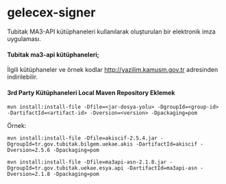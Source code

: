 # gelecex-signer
Tubitak MA3-API kütüphaneleri kullanılarak oluşturulan bir elektronik imza uygulaması.

#### Tubitak ma3-api kütüphaneleri;
İlgili kütüphaneler ve örnek kodlar http://yazilim.kamusm.gov.tr adresinden indirilebilir. 

#### 3rd Party Kütüphaneleri Local Maven Repository Eklemek

`mvn install:install-file -Dfile=<jar-dosya-yolu> -DgroupId=<group-id> -DartifactId=<artifact-id> -Dversion=<version> -Dpackaging=pom`

Örnek: 

`mvn install:install-file -Dfile=akiscif-2.5.4.jar -DgroupId=tr.gov.tubitak.bilgem.uekae.akis -DartifactId=akiscif -Dversion=2.5.6 -Dpackaging=pom`

`mvn install:install-file -Dfile=ma3api-asn-2.1.8.jar -DgroupId=tr.gov.tubitak.uekae.esya.api -DartifactId=ma3api-asn -Dversion=2.1.8 -Dpackaging=pom`
